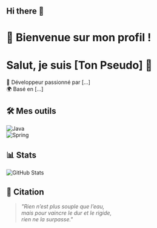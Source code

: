 ## Hi there 👋
# 🍃 Bienvenue sur mon profil !  
# Salut, je suis [Ton Pseudo] 👋  

🚀 Développeur passionné par [...]  
🌍 Basé en [...]  

## 🛠️ Mes outils  
![Java](https://img.shields.io/badge/-Java-007396?logo=java)  
![Spring](https://img.shields.io/badge/-Spring-6DB33F?logo=spring)  

## 📊 Stats  
![GitHub Stats](https://github-readme-stats.vercel.app/api?username=tonpseudo&count_private=true&show_icons=true&theme=merko)  

## 🌿 Citation  
> *"Rien n’est plus souple que l’eau,  
> mais pour vaincre le dur et le rigide,  
> rien ne la surpasse."*  

<!--
**syl20n/syl20n** is a ✨ _special_ ✨ repository because its `README.md` (this file) appears on your GitHub profile.

Here are some ideas to get you started:

- 🔭 I’m currently working on ...
- 🌱 I’m currently learning ...
- 👯 I’m looking to collaborate on ...
- 🤔 I’m looking for help with ...
- 💬 Ask me about ...
- 📫 How to reach me: ...
- 😄 Pronouns: ...
- ⚡ Fun fact: ...
-->
